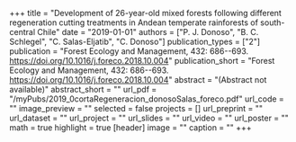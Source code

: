 +++
title = "Development of 26-year-old mixed forests following different regeneration cutting treatments in Andean temperate rainforests of south-central Chile"
date = "2019-01-01"
authors = ["P. J. Donoso", "B. C. Schlegel", "C. Salas-Eljatib", "C. Donoso"]
publication_types = ["2"]
publication = "Forest Ecology and Management, 432:  686--693. https://doi.org/10.1016/j.foreco.2018.10.004"
publication_short = "Forest Ecology and Management, 432:  686--693. https://doi.org/10.1016/j.foreco.2018.10.004"
abstract = "(Abstract not available)"
abstract_short = ""
url_pdf = "/myPubs/2019_0cortaRegeneracion_donosoSalas_foreco.pdf"
url_code = ""
image_preview = ""
selected = false
projects = []
url_preprint = ""
url_dataset = ""
url_project = ""
url_slides = ""
url_video = ""
url_poster = ""
math = true
highlight = true
[header]
image = ""
caption = ""
+++
